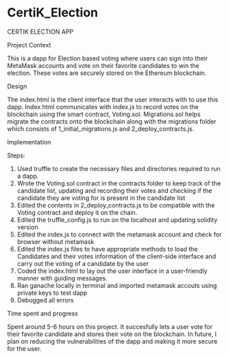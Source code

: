 # CertiK_Election

CERTIK ELECTION APP

Project Context

This is a dapp for Election based voting where users can sign into their MetaMask accounts and vote on their favorite candidates to win the election. These votes are securely stored on the Ethereum blockchain. 

Design

The index.html is the client interface that the user interacts with to use this dapp. Index.html communicates with index.js to record votes on the blockchain using the smart contract, Voting.sol. Migrations.sol helps migrate the contracts onto the blockchain along with the migrations folder which consists of 1_initial_migrations.js and 2_deploy_contracts.js. 

Implementation 

Steps: 
1) Used truffle to create the necessary files and directories required to run a dapp.
2) Wrote the Voting.sol contract in the contracts folder to keep track of the candidate list, updating and recording their votes and checking if the candidate they are voting for is present in the candidate list
3) Edited the contents in 2_deploy_contracts.js to be compatible with the Voting contract and deploy it on the chain.
4) Edited the truffle_config.js to run on the localhost and updating solidity version
5) Edited the index.js to connect with the metamask account and check for browser without metamask 
5) Edited the index.js files to have appropriate methods to load the Candidates and their votes information of the client-side interface and carry out the voting of a candidate by the user
6) Coded the index.html to lay out the user interface in a user-friendly manner with guiding messages. 
7) Ran ganache locally in terminal and imported metamask accouts using private keys to test dapp
8) Debugged all errors

Time spent and progress

Spent around 5-6 hours on this project. It succesfully lets a user vote for their favorite candidate and stores their vote on the blockchain. In future, I plan on reducing the vulnerabilities of the dapp and making it more secure for the user.


